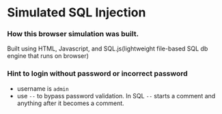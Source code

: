 # Simulated SQL Injection

### How this browser simulation was built.

Built using HTML, Javascript, and SQL.js(lightweight file-based SQL db engine that runs on browser)

### Hint to login without password or incorrect password

- username is <code>admin</code>
- use <code>--</code> to bypass password validation. In SQL <code>--</code> starts a comment and anything after it becomes a comment.
